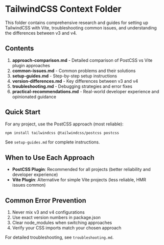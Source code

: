 # TailwindCSS Context Folder

This folder contains comprehensive research and guides for setting up TailwindCSS with Vite, troubleshooting common issues, and understanding the differences between v3 and v4.

## Contents

1. **approach-comparison.md** - Detailed comparison of PostCSS vs Vite plugin approaches
2. **common-issues.md** - Common problems and their solutions
3. **setup-guides.md** - Step-by-step setup instructions
4. **version-differences.md** - Key differences between v3 and v4
5. **troubleshooting.md** - Debugging strategies and error fixes
6. **practical-recommendations.md** - Real-world developer experience and opinionated guidance

## Quick Start

For any project, use the PostCSS approach (most reliable):

```bash
npm install tailwindcss @tailwindcss/postcss postcss
```

See `setup-guides.md` for complete instructions.

## When to Use Each Approach

- **PostCSS Plugin**: Recommended for all projects (better reliability and developer experience)
- **Vite Plugin**: Alternative for simple Vite projects (less reliable, HMR issues common)

## Common Error Prevention

1. Never mix v3 and v4 configurations
2. Use exact version numbers in package.json
3. Clear node_modules when switching approaches
4. Verify your CSS imports match your chosen approach

For detailed troubleshooting, see `troubleshooting.md`.